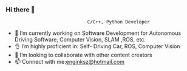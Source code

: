 ### Hi there 👋
                                  C/C++, Python Developer
- 🔭 I’m currently working on Software Development for Autonomous Driving Software, Computer Vision, SLAM ,ROS, etc.
- 👌 I’m highly proficient in: Self- Driving Car, ROS, Computer Vision
- 👯 I’m looking to collaborate with other content creators
- 📫 Connect with me:enginksz@hotmail.com


